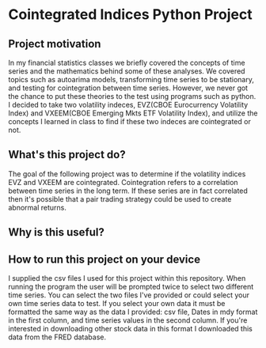 # Cointegrated Indices Python Project

## Project motivation 
In my financial statistics classes we briefly covered the concepts of time series and the mathematics behind some of these analyses. We covered topics such as autoarima models, transforming time series to be stationary, and testing for cointegration between time series. However, we never got the chance to put these theories to the test using programs such as python. I decided to take two volatility indeces, EVZ(CBOE Eurocurrency Volatility Index) and VXEEM(CBOE Emerging Mkts ETF Volatility Index), and utilize the concepts I learned in class to find if these two indeces are cointegrated or not. 

## What's this project do?
The goal of the following project was to determine if the volatility indices EVZ and VXEEM are cointegrated. Cointegration refers to a correlation between time series in the long term. If these series are in fact correlated then it's possible that a pair trading strategy could be used to create abnormal returns.

## Why is this useful?


## How to run this project on your device
I supplied the csv files I used for this project within this repository. When running the program the user will be prompted twice to select two different time series. You can select the two files I've provided or could select your own time series data to test. If you select your own data it must be formatted the same way as the data I provided: csv file, Dates in mdy format in the first column, and time series values in the second column. If you're interested in downloading other stock data in this format I downloaded this data from the FRED database. 
